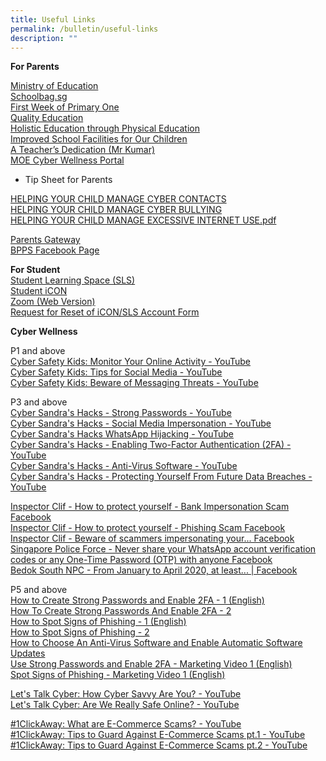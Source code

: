 ```yaml
---
title: Useful Links
permalink: /bulletin/useful-links
description: ""
---
```

**For Parents**

[Ministry of Education](https://www.moe.gov.sg/)<br>
[Schoolbag.sg](https://www.schoolbag.sg/)<br>
[First Week of Primary One](https://www.youtube.com/watch?v=ag0QWf_qf3c&list=TLH27ItYVfZS8TVUZCDJYDQNnYzMl6YS0c)<br>
[Quality Education](https://youtu.be/9RpSX50jOEU)<br>
[Holistic Education through Physical Education](https://www.youtube.com/watch?v=ndtAsIC1I6U)<br>
[Improved School Facilities for Our Children](https://www.youtube.com/watch?v=EuZRWps1AvU)<br>
[A Teacher’s Dedication (Mr Kumar)](https://www.youtube.com/watch?v=uRpFltRldUA)<br>
[MOE Cyber Wellness Portal](https://www.moe.gov.sg/programmes/cyber-wellness)<br>

- Tip Sheet for Parents

[HELPING YOUR CHILD MANAGE CYBER CONTACTS](/files/HELPING%20YOUR%20CHILD%20MANAGE%20CYBER%20CONTACTS.pdf)<br>
[HELPING YOUR CHILD MANAGE CYBER BULLYING](/files/HELPING%20YOUR%20CHILD%20MANAGE%20CYBER%20BULLYING.pdf)<br>
[HELPING YOUR CHILD MANAGE EXCESSIVE INTERNET USE.pdf](/files/HELPING%20YOUR%20CHILD%20MANAGE%20EXCESSIVE%20INTERNETUSE.pdf)

[Parents Gateway](https://pg.moe.edu.sg/faq)<br>
[BPPS Facebook Page](https://www.facebook.com/Bukit-Panjang-Primary-School-1770831119836874/)

**For Student**<br>
[Student Learning Space (SLS)](https://vle.learning.moe.edu.sg/login)<br>
[Student iCON](https://workspace.google.com/dashboard)<br>
[Zoom (Web Version)](https://zoom.us/)<br>
[Request for Reset of iCON/SLS Account Form](https://form.gov.sg/#!/61e4c58f80623800135f5afb)


**Cyber Wellness**

P1 and above<br>
[Cyber Safety Kids: Monitor Your Online Activity - YouTube](https://www.youtube.com/watch?v=38a88qFJLpE)<br>
[Cyber Safety Kids: Tips for Social Media - YouTube](https://www.youtube.com/watch?v=BTgvvsgp3Uo)<br>
[Cyber Safety Kids: Beware of Messaging Threats - YouTube](https://www.youtube.com/watch?v=AFhQJGzTViM)

P3 and above<br>
[Cyber Sandra's Hacks - Strong Passwords - YouTube](https://www.youtube.com/watch?v=7ya1t51lIcQ)<br>
[Cyber Sandra's Hacks - Social Media Impersonation - YouTube](https://www.youtube.com/watch?v=Ta6qq7wnpcA)<br>
[Cyber Sandra's Hacks WhatsApp Hijacking - YouTube](https://www.youtube.com/watch?v=IUJi6sKA3aM&feature=youtu.be)<br>
[Cyber Sandra's Hacks - Enabling Two-Factor Authentication (2FA) - YouTube](https://www.youtube.com/watch?v=Rz-l8MsTFxo)<br>
[Cyber Sandra's Hacks - Anti-Virus Software - YouTube](https://www.youtube.com/watch?v=7KM-cvKHKWE)<br>
[Cyber Sandra's Hacks - Protecting Yourself From Future Data Breaches - YouTube](https://www.youtube.com/watch?v=ayCrEM9iJBc)

[Inspector Clif - How to protect yourself - Bank Impersonation Scam  Facebook](https://www.facebook.com/InspectorClif/videos/822155718323225/?extid=CL-UNK-UNK-UNK-IOS_GK0T-GK1C&ref=sharing)<br>
[Inspector Clif - How to protect yourself - Phishing Scam  Facebook](https://www.facebook.com/InspectorClif/videos/3115769405133288/?extid=CL-UNK-UNK-UNK-IOS_GK0T-GK1C&ref=sharing)<br>
[Inspector Clif - Beware of scammers impersonating your...  Facebook](https://www.facebook.com/InspectorClif/videos/831327664023504/?extid=CL-UNK-UNK-UNK-IOS_GK0T-GK1C&ref=sharing)<br>
[Singapore Police Force - Never share your WhatsApp account verification codes or any One-Time Password (OTP) with anyone  Facebook](https://www.facebook.com/singaporepoliceforce/videos/708286759906333/?extid=CL-UNK-UNK-UNK-IOS_GK0T-GK1C)<br>
[Bedok South NPC - From January to April 2020, at least... | Facebook](https://www.facebook.com/BedokSouthNPC/videos/206356900701550/?extid=CL-UNK-UNK-UNK-IOS_GK0T-GK1C)

P5 and above<br>
[How to Create Strong Passwords and Enable 2FA - 1 (English)](https://youtu.be/cKUeW7Laqis)<br>
[How To Create Strong Passwords And Enable 2FA - 2](https://youtu.be/0DKAKC-MYY0)<br>
[How to Spot Signs of Phishing - 1 (English)](https://youtu.be/SawQL3w8rSc)<br>
[How to Spot Signs of Phishing - 2](https://youtu.be/P2BzN1h1nkI)<br>
[How to Choose An Anti-Virus Software and Enable Automatic Software Updates](https://youtu.be/q0Iz7ipyOrI)<br>
[Use Strong Passwords and Enable 2FA - Marketing Video 1 (English)](https://youtu.be/OUHbUiiw1Q4)<br>
[Spot Signs of Phishing - Marketing Video 1 (English)](https://youtu.be/THZpzRRfvs0)

[Let's Talk Cyber: How Cyber Savvy Are You? - YouTube](https://www.youtube.com/watch?v=jBbESe2-QpQ)<br>
[Let's Talk Cyber: Are We Really Safe Online? - YouTube](https://www.youtube.com/watch?v=8d8HG1X8m60)

[#1ClickAway: What are E-Commerce Scams? - YouTube](https://www.youtube.com/watch?v=uC1B_IjMSfc)<br>
[#1ClickAway: Tips to Guard Against E-Commerce Scams pt.1 - YouTube](https://www.youtube.com/watch?v=_n0rdY44yTI)<br>
[#1ClickAway: Tips to Guard Against E-Commerce Scams pt.2 - YouTube](https://www.youtube.com/watch?v=ijO0YvQkE5k)